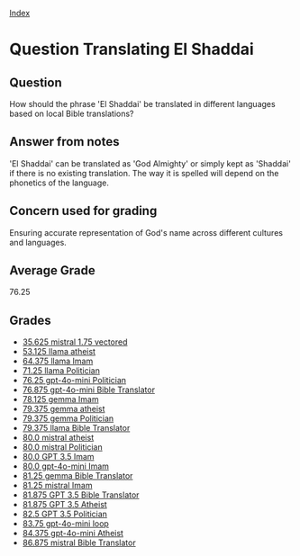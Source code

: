 
[Index](../../index.md)
# Question Translating El Shaddai
## Question
How should the phrase 'El Shaddai' be translated in different languages based on local Bible translations?

## Answer from notes
'El Shaddai' can be translated as 'God Almighty' or simply kept as 'Shaddai' if there is no existing translation. The way it is spelled will depend on the phonetics of the language.

## Concern used for grading
Ensuring accurate representation of God's name across different cultures and languages.

## Average Grade
76.25

## Grades
 * [35.625 mistral 1.75 vectored](../answers/mistral_1.75_vectored/Translating_El_Shaddai.md)
 * [53.125 llama atheist](../answers/llama_atheist/Translating_El_Shaddai.md)
 * [64.375 llama Imam](../answers/llama_Imam/Translating_El_Shaddai.md)
 * [71.25 llama Politician](../answers/llama_Politician/Translating_El_Shaddai.md)
 * [76.25 gpt-4o-mini Politician](../answers/gpt-4o-mini_Politician/Translating_El_Shaddai.md)
 * [76.875 gpt-4o-mini Bible Translator](../answers/gpt-4o-mini_Bible_Translator/Translating_El_Shaddai.md)
 * [78.125 gemma Imam](../answers/gemma_Imam/Translating_El_Shaddai.md)
 * [79.375 gemma atheist](../answers/gemma_atheist/Translating_El_Shaddai.md)
 * [79.375 gemma Politician](../answers/gemma_Politician/Translating_El_Shaddai.md)
 * [79.375 llama Bible Translator](../answers/llama_Bible_Translator/Translating_El_Shaddai.md)
 * [80.0 mistral atheist](../answers/mistral_atheist/Translating_El_Shaddai.md)
 * [80.0 mistral Politician](../answers/mistral_Politician/Translating_El_Shaddai.md)
 * [80.0 GPT 3.5 Imam](../answers/GPT_3.5_Imam/Translating_El_Shaddai.md)
 * [80.0 gpt-4o-mini Imam](../answers/gpt-4o-mini_Imam/Translating_El_Shaddai.md)
 * [81.25 gemma Bible Translator](../answers/gemma_Bible_Translator/Translating_El_Shaddai.md)
 * [81.25 mistral Imam](../answers/mistral_Imam/Translating_El_Shaddai.md)
 * [81.875 GPT 3.5 Bible Translator](../answers/GPT_3.5_Bible_Translator/Translating_El_Shaddai.md)
 * [81.875 GPT 3.5 Atheist](../answers/GPT_3.5_Atheist/Translating_El_Shaddai.md)
 * [82.5 GPT 3.5 Politician](../answers/GPT_3.5_Politician/Translating_El_Shaddai.md)
 * [83.75 gpt-4o-mini loop](../answers/gpt-4o-mini_loop/Translating_El_Shaddai.md)
 * [84.375 gpt-4o-mini Atheist](../answers/gpt-4o-mini_Atheist/Translating_El_Shaddai.md)
 * [86.875 mistral Bible Translator](../answers/mistral_Bible_Translator/Translating_El_Shaddai.md)
